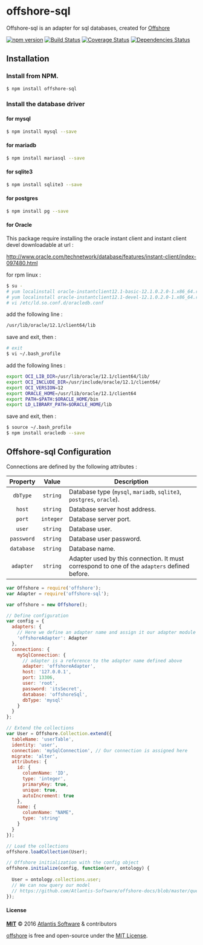 # offshore-sql

Offshore-sql is an adapter for sql databases, created for [Offshore](https://github.com/Atlantis-Software/offshore)

[![npm version](https://badge.fury.io/js/offshore-sql.svg)](https://www.npmjs.com/offshore-sql)
[![Build Status](https://travis-ci.org/Atlantis-Software/offshore-sql.svg?branch=master)](https://travis-ci.org/Atlantis-Software/offshore-sql)
[![Coverage Status](https://coveralls.io/repos/github/Atlantis-Software/offshore-sql/badge.svg?branch=master)](https://coveralls.io/github/Atlantis-Software/offshore-sql?branch=master)
[![Dependencies Status](https://david-dm.org/Atlantis-Software/offshore-sql.svg)](https://david-dm.org/Atlantis-Software/offshore-sql)





## Installation

### Install from NPM.

```bash
$ npm install offshore-sql
```
### Install the database driver

#### for mysql
```bash
$ npm install mysql --save
```
#### for mariadb
```bash
$ npm install mariasql --save
```
#### for sqlite3
```bash
$ npm install sqlite3 --save
```
#### for postgres
```bash
$ npm install pg --save
```
#### for Oracle

This package require installing the oracle instant client and instant client devel downloadable at url :

http://www.oracle.com/technetwork/database/features/instant-client/index-097480.html

for rpm linux :

```bash
$ su -
# yum localinstall oracle-instantclient12.1-basic-12.1.0.2.0-1.x86_64.rpm
# yum localinstall oracle-instantclient12.1-devel-12.1.0.2.0-1.x86_64.rpm
# vi /etc/ld.so.conf.d/oracledb.conf
```

add the following line :

```bash
/usr/lib/oracle/12.1/client64/lib
```

save and exit, then :

```bash
# exit
$ vi ~/.bash_profile
```

add the following lines :

```bash
export OCI_LIB_DIR=/usr/lib/oracle/12.1/client64/lib/
export OCI_INCLUDE_DIR=/usr/include/oracle/12.1/client64/
export OCI_VERSION=12
export ORACLE_HOME=/usr/lib/oracle/12.1/client64
export PATH=$PATH:$ORACLE_HOME/bin
export LD_LIBRARY_PATH=$ORACLE_HOME/lib
```

save and exit, then :

```bash
$ source ~/.bash_profile
$ npm install oracledb --save
```

## Offshore-sql Configuration

Connections are defined by the following attributes :

Property | Value | Description
:---: | :---: | ---
`dbType` | `string` | Database type (`mysql`, `mariadb`, `sqlite3`, `postgres`, `oracle`).
`host` | `string` | Database server host address.
`port` | `integer` | Database server port.
`user` | `string` | Database user.
`password` | `string` | Database user password.
`database` | `string` | Database name.
`adapter` | `string` | Adapter used by this connection. It must correspond to one of the `adapters` defined before.

```javascript
var Offshore = require('offshore');
var Adapter = require('offshore-sql');

var offshore = new Offshore();

// Define configuration
var config = {
  adapters: {
    // Here we define an adapter name and assign it our adapter module
    'offshoreAdapter': Adapter
  },
  connections: {
    mySqlConnection: {
      // adapter is a reference to the adapter name defined above
      adapter: 'offshoreAdapter',
      host: '127.0.0.1',
      port: 13306,
      user: 'root',
      password: 'itsSecret',
      database: 'offshoreSql',
      dbType: 'mysql'
    }
  }
};

// Extend the collections
var User = Offshore.Collection.extend({
  tableName: 'userTable',
  identity: 'user',
  connection: 'mySqlConnection', // Our connection is assigned here
  migrate: 'alter',
  attributes: {
    id: {
      columnName: 'ID',
      type: 'integer',
      primaryKey: true,
      unique: true,
      autoIncrement: true
    },
    name: {
      columnName: "NAME",
      type: 'string'
    }
  }
});

// Load the collections
offshore.loadCollection(User);

// Offshore initialization with the config object
offshore.initialize(config, function(err, ontology) {
  
  User = ontology.collections.user;
  // We can now query our model
  // https://github.com/Atlantis-Software/offshore-docs/blob/master/queries/query-methods.md
});
```

#### License

**[MIT](./LICENSE)**
&copy; 2016
[Atlantis Software](http://www.atlantis-software.net/) & contributors

[offshore](https://github.com/Atlantis-Software/offshore/) is free and open-source under the [MIT License](https://opensource.org/licenses/MIT/).
